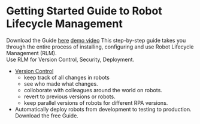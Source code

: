 # Getting Started Guide to Robot Lifecycle Management  
Download the Guide [here](https://github.com/KofaxRPA/Robot-Lifecycle-Management-Guide/releases) [demo video](https://www.dropbox.com/s/vev2jc5ys6zy35g/20190402%20Intro%20to%20Robot%20Lifecycle%20Management.mp4?dl=0)
This step-by-step guide takes you through the entire process of installing, configuring and use Robot Lifecycle Management (RLM).  
Use RLM  for Version Control, Security, Deployment.
* [Version Control](https://en.wikipedia.org/wiki/Version_control)
   * keep track of all changes in robots 
   * see who made what changes.  
   * colloborate with colleagues around the world on robots.
   * revert to previous versions or robots.
   * keep parallel versions of robots for different RPA versions.
 * Automatically deploy robots from development to testing to production.  
 Download the free Guide.
